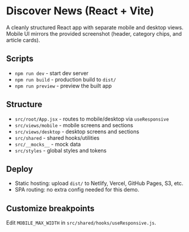 # Discover News (React + Vite)

A cleanly structured React app with separate mobile and desktop views. Mobile UI mirrors the provided screenshot (header, category chips, and article cards).

## Scripts

- `npm run dev` - start dev server
- `npm run build` - production build to `dist/`
- `npm run preview` - preview the built app

## Structure

- `src/root/App.jsx` - routes to mobile/desktop via `useResponsive`
- `src/views/mobile` - mobile screens and sections
- `src/views/desktop` - desktop screens and sections
- `src/shared` - shared hooks/utilities
- `src/__mocks__` - mock data
- `src/styles` - global styles and tokens

## Deploy

- Static hosting: upload `dist/` to Netlify, Vercel, GitHub Pages, S3, etc.
- SPA routing: no extra config needed for this demo.

## Customize breakpoints

Edit `MOBILE_MAX_WIDTH` in `src/shared/hooks/useResponsive.js`. 